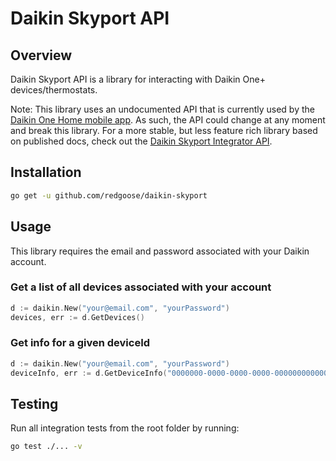 # Daikin Skyport API

## Overview

Daikin Skyport API is a library for interacting with Daikin One+ devices/thermostats.

Note: This library uses an undocumented API that is currently used by the [Daikin One Home mobile app](https://www.daikinone.com/product/one-home-mobile-app). As such, the API could change at any moment and break this library. For a more stable, but less feature rich library based on published docs, check out the [Daikin Skyport Integrator API](https://github.com/redgoose/daikin-skyport-integrator).

## Installation

```sh
go get -u github.com/redgoose/daikin-skyport
```

## Usage

This library requires the email and password associated with your Daikin account.

### Get a list of all devices associated with your account

```go
d := daikin.New("your@email.com", "yourPassword")
devices, err := d.GetDevices()
```

### Get info for a given deviceId

```go
d := daikin.New("your@email.com", "yourPassword")
deviceInfo, err := d.GetDeviceInfo("0000000-0000-0000-0000-000000000000")
```

## Testing

Run all integration tests from the root folder by running:
```sh
go test ./... -v
```